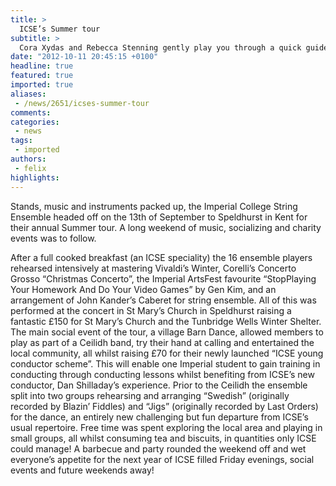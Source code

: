 ```yaml
---
title: >
  ICSE’s Summer tour
subtitle: >
  Cora Xydas and Rebecca Stenning gently play you through a quick guide to what they got up to in their break from work
date: "2012-10-11 20:45:15 +0100"
headline: true
featured: true
imported: true
aliases:
 - /news/2651/icses-summer-tour
comments:
categories:
 - news
tags:
 - imported
authors:
 - felix
highlights:
---
```


Stands, music and instruments packed up, the Imperial College String Ensemble headed off on the 13th of September to Speldhurst in Kent for their annual Summer tour. A long weekend of music, socializing and charity events was to follow.

After a full cooked breakfast (an ICSE speciality) the 16 ensemble players rehearsed intensively at mastering Vivaldi’s Winter, Corelli’s Concerto Grosso “Christmas Concerto”, the Imperial ArtsFest favourite “StopPlaying Your Homework And Do Your Video Games” by Gen Kim, and an arrangement of John Kander’s Caberet for string ensemble. All of this was performed at the concert in St Mary’s Church in Speldhurst raising a fantastic £150 for St Mary’s Church and the Tunbridge Wells Winter Shelter.
 The main social event of the tour, a village Barn Dance, allowed members to play as part of a Ceilidh band, try their hand at calling and entertained the local community, all whilst raising £70 for their newly launched “ICSE young conductor scheme”. This will enable one Imperial student to gain training in conducting through conducting lessons whilst benefiting from ICSE’s new conductor, Dan Shilladay’s experience. Prior to the Ceilidh the ensemble split into two groups rehearsing and arranging “Swedish” (originally recorded by Blazin’ Fiddles) and “Jigs” (originally recorded by Last Orders) for the dance, an entirely new challenging but fun departure from ICSE’s usual repertoire. Free time was spent exploring the local area and playing in small groups, all whilst consuming tea and biscuits, in quantities only ICSE could manage! A barbecue and party rounded the weekend off and wet everyone’s appetite for the next year of ICSE filled Friday evenings, social events and future weekends away!
